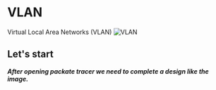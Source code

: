 # VLAN
Virtual Local Area Networks (VLAN)
![VLAN](https://user-images.githubusercontent.com/26889268/148002683-8befb9f7-3117-4ade-9c8b-abf35ec87eb7.png)

## Let's start

***After opening packate tracer we need to complete a design like the image.***
